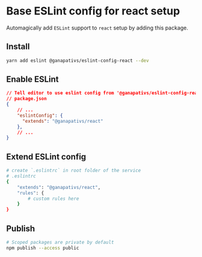 # Base ESLint config for react setup

Automagically add `ESLint` support to `react` setup by adding this package.

## Install

```sh
yarn add eslint @ganapativs/eslint-config-react --dev
```

## Enable ESLint

```json
// Tell editor to use eslint config from '@ganapativs/eslint-config-react'
// package.json
{
    // ...
    "eslintConfig": {
      "extends": "@ganapativs/react"
    },
    // ...
}
```

## Extend ESLint config

```sh
# create `.eslintrc` in root folder of the service
# .eslintrc
{
    "extends": "@ganapativs/react",
    "rules": {
        # custom rules here
    }
}
```

## Publish

```sh
# Scoped packages are private by default
npm publish --access public
```
